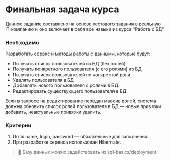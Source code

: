 # Финальная задача курса


Данное задание составлено на основе тестового задания в реальную IT-компанию и оно включает в себя все навыки из курса “Работа с БД”.

### Необходимо

Разработать сервис и методы работы с данными, которые будут:

- Получать список пользователей из БД (без ролей)
- Получать конкретного пользователя (с его ролями) из БД
- Получать список пользователей по конкретной роли
- Удалять пользователя в БД
- Добавлять нового пользователя с ролями в БД.
- Редактировать существующего пользователя в БД.

Если в запросе на редактирование передан массив ролей, система должна обновить список ролей пользователя в БД — новые привязки добавить, неактуальные привязки удалить.

### Критерии

1. Поля name, login, password — обязательные для заполнения.
2. При разработке сервиса использован Hibernate.

> 🧐 Базу данных можно задействовать из sql-basics/deployment

